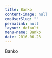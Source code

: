 ```yaml
---
title: Banko
content-image: null
cmsUserSlug: ""
permalink: null
layout: default
menu-name: Banko
date: 2016-06-23 
---
```


Banko
